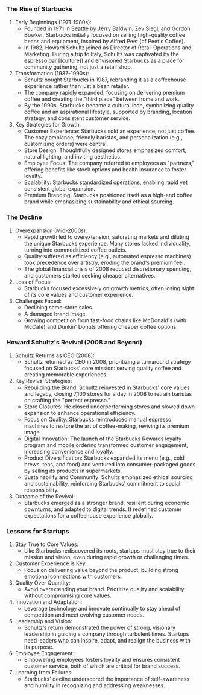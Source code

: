 ### The Rise of Starbucks

1. Early Beginnings (1971-1980s):
    - Founded in 1971 in Seattle by Jerry Baldwin, Zev Siegl, and Gordon Bowker, Starbucks initially focused on selling high-quality coffee beans and equipment, inspired by Alfred Peet (of Peet's Coffee).
    - In 1982, Howard Schultz joined as Director of Retail Operations and Marketing. During a trip to Italy, Schultz was captivated by the espresso bar [[culture]] and envisioned Starbucks as a place for community gathering, not just a retail shop.
2. Transformation (1987-1990s):
    - Schultz bought Starbucks in 1987, rebranding it as a coffeehouse experience rather than just a bean retailer.
    - The company rapidly expanded, focusing on delivering premium coffee and creating the "third place" between home and work.
    - By the 1990s, Starbucks became a cultural icon, symbolizing quality coffee and an aspirational lifestyle, supported by branding, location strategy, and consistent customer service.
3. Key Strategies for Growth:
    - Customer Experience: Starbucks sold an experience, not just coffee. The cozy ambiance, friendly baristas, and personalization (e.g., customizing orders) were central.
    - Store Design: Thoughtfully designed stores emphasized comfort, natural lighting, and inviting aesthetics.
    - Employee Focus: The company referred to employees as "partners," offering benefits like stock options and health insurance to foster loyalty.
    - Scalability: Starbucks standardized operations, enabling rapid yet consistent global expansion.
    - Premium Branding: Starbucks positioned itself as a high-end coffee brand while emphasizing sustainability and ethical sourcing.
### The Decline

1. Overexpansion (Mid-2000s):
    - Rapid growth led to overextension, saturating markets and diluting the unique Starbucks experience. Many stores lacked individuality, turning into commoditized coffee outlets.
    - Quality suffered as efficiency (e.g., automated espresso machines) took precedence over artistry, eroding the brand's premium feel.
    - The global financial crisis of 2008 reduced discretionary spending, and customers started seeking cheaper alternatives.
2. Loss of Focus:
    - Starbucks focused excessively on growth metrics, often losing sight of its core values and customer experience.
3. Challenges Faced:
    - Declining same-store sales.
    - A damaged brand image.
    - Growing competition from fast-food chains like McDonald's (with McCafé) and Dunkin' Donuts offering cheaper coffee options.
### Howard Schultz's Revival (2008 and Beyond)

1. Schultz Returns as CEO (2008):
    - Schultz returned as CEO in 2008, prioritizing a turnaround strategy focused on Starbucks' core mission: serving quality coffee and creating memorable experiences.
2. Key Revival Strategies:
    - Rebuilding the Brand: Schultz reinvested in Starbucks' core values and legacy, closing 7,100 stores for a day in 2008 to retrain baristas on crafting the "perfect espresso."
    - Store Closures: He closed underperforming stores and slowed down expansion to enhance operational efficiency.
    - Focus on Quality: Starbucks reintroduced manual espresso machines to restore the art of coffee-making, reviving its premium image.
    - Digital Innovation: The launch of the Starbucks Rewards loyalty program and mobile ordering transformed customer engagement, increasing convenience and loyalty.
    - Product Diversification: Starbucks expanded its menu (e.g., cold brews, teas, and food) and ventured into consumer-packaged goods by selling its products in supermarkets.
    - Sustainability and Community: Schultz emphasized ethical sourcing and sustainability, reinforcing Starbucks' commitment to social responsibility.
3. Outcome of the Revival:
    - Starbucks emerged as a stronger brand, resilient during economic downturns, and adapted to digital trends. It redefined customer expectations for a coffeehouse experience globally.
### Lessons for Startups

1. Stay True to Core Values:
    - Like Starbucks rediscovered its roots, startups must stay true to their mission and vision, even during rapid growth or challenging times.
2. Customer Experience is Key:
    - Focus on delivering value beyond the product, building strong emotional connections with customers.
3. Quality Over Quantity:
    - Avoid overextending your brand. Prioritize quality and scalability without compromising core values.
4. Innovation and Adaptation:
    - Leverage technology and innovate continually to stay ahead of competition and meet evolving customer needs.
5. Leadership and Vision:
    - Schultz’s return demonstrated the power of strong, visionary leadership in guiding a company through turbulent times. Startups need leaders who can inspire, adapt, and realign the business with its purpose.
6. Employee Engagement:
    - Empowering employees fosters loyalty and ensures consistent customer service, both of which are critical for brand success.
7. Learning from Failures:
    - Starbucks' decline underscored the importance of self-awareness and humility in recognizing and addressing weaknesses.
